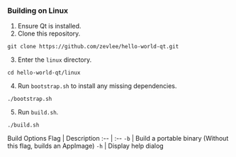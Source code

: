 ### Building on Linux
1. Ensure Qt is installed.
2. Clone this repository.
```
git clone https://github.com/zevlee/hello-world-qt.git
```
3. Enter the `linux` directory.
```
cd hello-world-qt/linux
```
4. Run `bootstrap.sh` to install any missing dependencies.
```
./bootstrap.sh
```
5. Run `build.sh`.
```
./build.sh
```
Build Options
Flag | Description
:-- | :--
`-b` | Build a portable binary (Without this flag, builds an AppImage)
`-h` | Display help dialog

